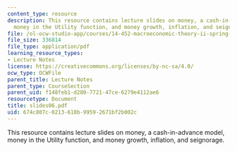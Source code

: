 ```yaml
---
content_type: resource
description: This resource contains lecture slides on money, a cash-in-advance model,
  money in the Utility function, and money growth, inflation, and seignorage.
file: /ol-ocw-studio-app/courses/14-452-macroeconomic-theory-ii-spring-2007/674c807c0213618b99592671bf2b002c_slides06.pdf
file_size: 336814
file_type: application/pdf
learning_resource_types:
- Lecture Notes
license: https://creativecommons.org/licenses/by-nc-sa/4.0/
ocw_type: OCWFile
parent_title: Lecture Notes
parent_type: CourseSection
parent_uid: f148feb1-d280-7721-47ce-6279e4112ae6
resourcetype: Document
title: slides06.pdf
uid: 674c807c-0213-618b-9959-2671bf2b002c
---
```

This resource contains lecture slides on money, a cash-in-advance model, money in the Utility function, and money growth, inflation, and seignorage.